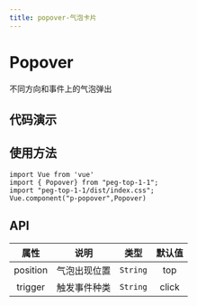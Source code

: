 ```yaml
---
title: popover-气泡卡片
---
```

# Popover
不同方向和事件上的气泡弹出
## 代码演示
<ClientOnly>
  <PopoverDemo/>
</ClientOnly>

## 使用方法
~~~
import Vue from 'vue'
import { Popover} from "peg-top-1-1";
import "peg-top-1-1/dist/index.css";
Vue.component("p-popover",Popover)
~~~

## API

|   属性   |     说明     |   类型   | 默认值 |
| :------: | :----------: | :------: | :----: |
| position | 气泡出现位置 | `String` |  top   |
| trigger  | 触发事件种类 | `String` | click  |

